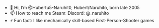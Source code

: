 - 👋 Hi, I’m @Hubertu5-Naruhit0, Hubert/Naruhito, born late 2005
- 📫 How to reach me
Steam: 
Discord: @_naruhito
- ⚡ Fun fact: I like mechanically skill-based First-Person-Shooter games
